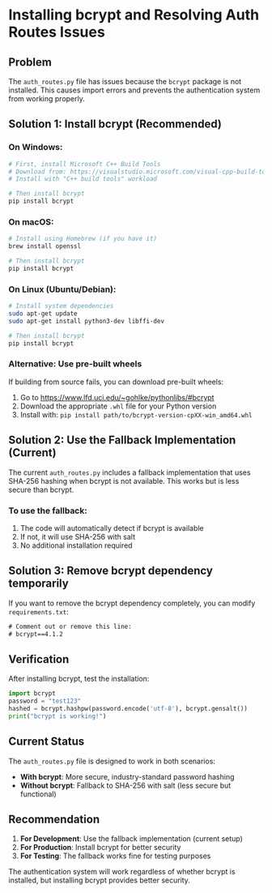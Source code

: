 # Installing bcrypt and Resolving Auth Routes Issues

## Problem
The `auth_routes.py` file has issues because the `bcrypt` package is not installed. This causes import errors and prevents the authentication system from working properly.

## Solution 1: Install bcrypt (Recommended)

### On Windows:
```bash
# First, install Microsoft C++ Build Tools
# Download from: https://visualstudio.microsoft.com/visual-cpp-build-tools/
# Install with "C++ build tools" workload

# Then install bcrypt
pip install bcrypt
```

### On macOS:
```bash
# Install using Homebrew (if you have it)
brew install openssl

# Then install bcrypt
pip install bcrypt
```

### On Linux (Ubuntu/Debian):
```bash
# Install system dependencies
sudo apt-get update
sudo apt-get install python3-dev libffi-dev

# Then install bcrypt
pip install bcrypt
```

### Alternative: Use pre-built wheels
If building from source fails, you can download pre-built wheels:

1. Go to https://www.lfd.uci.edu/~gohlke/pythonlibs/#bcrypt
2. Download the appropriate `.whl` file for your Python version
3. Install with: `pip install path/to/bcrypt-version-cpXX-win_amd64.whl`

## Solution 2: Use the Fallback Implementation (Current)

The current `auth_routes.py` includes a fallback implementation that uses SHA-256 hashing when bcrypt is not available. This works but is less secure than bcrypt.

### To use the fallback:
1. The code will automatically detect if bcrypt is available
2. If not, it will use SHA-256 with salt
3. No additional installation required

## Solution 3: Remove bcrypt dependency temporarily

If you want to remove the bcrypt dependency completely, you can modify `requirements.txt`:

```txt
# Comment out or remove this line:
# bcrypt==4.1.2
```

## Verification

After installing bcrypt, test the installation:

```python
import bcrypt
password = "test123"
hashed = bcrypt.hashpw(password.encode('utf-8'), bcrypt.gensalt())
print("bcrypt is working!")
```

## Current Status

The `auth_routes.py` file is designed to work in both scenarios:
- **With bcrypt**: More secure, industry-standard password hashing
- **Without bcrypt**: Fallback to SHA-256 with salt (less secure but functional)

## Recommendation

1. **For Development**: Use the fallback implementation (current setup)
2. **For Production**: Install bcrypt for better security
3. **For Testing**: The fallback works fine for testing purposes

The authentication system will work regardless of whether bcrypt is installed, but installing bcrypt provides better security. 